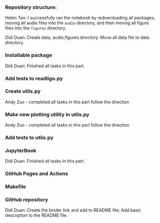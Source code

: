 ### Repository structure:
Helen Tan: I successfully ran the notebook by redownloading all packages, moving all audio files into the `audio` directory, and then moving all figure files into the `figures` directory.

Didi Duan: Create data, audio,figures directory. Move all data file to data directory.

### Installable package
Didi Duan: Finished all tasks in this part.

### Add tests to readligo.py

### Create utils.py
Andy Zuo - completed all tasks in this part follow the direction
### Make new plotting utility in utils.py
Andy Zuo - completed all tasks in this part follow the direction
### Add tests to utils.py

### JupyterBook
Didi Duan: Finished all tasks in this part.

### GitHub Pages and Actions

### Makefile

###  GitHub repository
Didi Duan: Create the binder link and add to README file; Add basic description to the README file. 